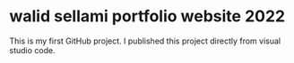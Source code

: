 # walid sellami portfolio website 2022
This is my first GitHub project. I published this project directly from visual studio code.